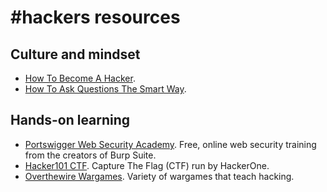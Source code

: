 # #hackers resources

## Culture and mindset

- [How To Become A Hacker](http://www.catb.org/~esr/faqs/hacker-howto.html). 
- [How To Ask Questions The Smart Way](http://www.catb.org/~esr/faqs/hacker-howto.html).

## Hands-on learning

- [Portswigger Web Security Academy](https://portswigger.net/web-security).
  Free, online web security training from the creators of Burp Suite.
- [Hacker101 CTF](https://ctf.hacker101.com/). Capture The Flag (CTF)
  run by HackerOne.
- [Overthewire Wargames](https://overthewire.org/wargames/). Variety of
  wargames that teach hacking.

